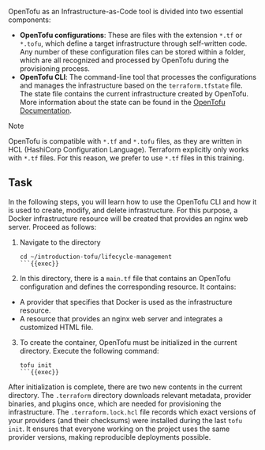 OpenTofu as an Infrastructure-as-Code tool is divided into two essential components:
- **OpenTofu configurations**: These are files with the extension `*.tf` or `*.tofu`, which define a target infrastructure through self-written code. 
Any number of these configuration files can be stored within a folder, which are all recognized and processed by OpenTofu during the provisioning process.
- **OpenTofu CLI**: The command-line tool that processes the configurations and manages the infrastructure based on the `terraform.tfstate` file. The state file contains 
the current infrastructure created by OpenTofu. More information about the state can be found in the [OpenTofu Documentation](https://opentofu.org/docs/language/state/).

> [!NOTE]  
> OpenTofu is compatible with `*.tf` and `*.tofu` files, as they are written in HCL (HashiCorp Configuration Language). Terraform explicitly only works with `*.tf` files. 
> For this reason, we prefer to use `*.tf` files in this training.

## Task
In the following steps, you will learn how to use the OpenTofu CLI and how it is used to create, modify, and delete infrastructure. 
For this purpose, a Docker infrastructure resource will be created that provides an nginx web server. Proceed as follows:
1. Navigate to the directory
    ```shell
    cd ~/introduction-tofu/lifecycle-management
    ```{{exec}}
2. In this directory, there is a `main.tf` file that contains an OpenTofu configuration and defines the corresponding resource. It contains:
- A provider that specifies that Docker is used as the infrastructure resource.
- A resource that provides an nginx web server and integrates a customized HTML file.
3. To create the container, OpenTofu must be initialized in the current directory. Execute the following command:
    ```shell
    tofu init 
    ```{{exec}}

After initialization is complete, there are two new contents in the current directory. The `.terraform` directory downloads relevant metadata, provider binaries, and plugins once,
which are needed for provisioning the infrastructure. The `.terraform.lock.hcl` file records which exact versions of your providers (and their checksums) were installed during the last `tofu init`.
It ensures that everyone working on the project uses the same provider versions, making reproducible deployments possible.
